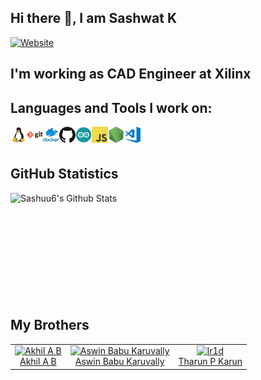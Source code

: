 ## Hi there 👋, I am Sashwat K


[![Website](https://img.shields.io/website?label=sashwat.in&style=for-the-badge&url=https%3A%2F%2Fsashwat.in)](https://www.sashwat.in)


## I'm working as CAD Engineer at Xilinx

## Languages and Tools I work on:

<img align="left" alt="Linux" width="26px" src="https://raw.githubusercontent.com/github/explore/80688e429a7d4ef2fca1e82350fe8e3517d3494d/topics/linux/linux.png" />
<img align="left" alt="Git" width="26px" src="https://raw.githubusercontent.com/github/explore/80688e429a7d4ef2fca1e82350fe8e3517d3494d/topics/git/git.png" />
<img align="left" alt="Docker" width="26px" src="https://raw.githubusercontent.com/github/explore/80688e429a7d4ef2fca1e82350fe8e3517d3494d/topics/docker/docker.png" />
<img align="left" alt="GitHub" width="26px" src="https://raw.githubusercontent.com/github/explore/78df643247d429f6cc873026c0622819ad797942/topics/github/github.png" />
<img align="left" alt="Arduino" width="26px" src="https://raw.githubusercontent.com/github/explore/80688e429a7d4ef2fca1e82350fe8e3517d3494d/topics/arduino/arduino.png" />
<img align="left" alt="JavaScript" width="26px" src="https://raw.githubusercontent.com/github/explore/80688e429a7d4ef2fca1e82350fe8e3517d3494d/topics/javascript/javascript.png" />
<img align="left" alt="Node.js" width="26px" src="https://raw.githubusercontent.com/github/explore/80688e429a7d4ef2fca1e82350fe8e3517d3494d/topics/nodejs/nodejs.png" />
<img align="left" alt="Visual Studio Code" width="26px" src="https://raw.githubusercontent.com/github/explore/80688e429a7d4ef2fca1e82350fe8e3517d3494d/topics/visual-studio-code/visual-studio-code.png" /> 
<br><br>

## GitHub Statistics

<img align="left" alt="Sashuu6's Github Stats" src="https://github-readme-stats.codestackr.vercel.app/api?username=sashuu6&show_icons=true&hide_border=false&count_private=true" />
<br><br><br><br><br><br><br><br><br><br>

## My Brothers

<table>
<tr>
<td align="center">
<a href="https://github.com/theonlyakhil">
<img src="https://avatars1.githubusercontent.com/u/25252405?s=460&u=dff982fcedeedad5a382c77b19527fb1fef85db1&v=4" width="100px;" alt="Akhil A B"/>
</a>
<br />
<a href="https://github.com/theonlyakhil">Akhil A B</a>
</td>

<td align="center">
<a href="https://github.com/karuvally">
<img src="https://avatars3.githubusercontent.com/u/10782888?s=460&u=69ea28dff9a066f6506309973e228570b591e65f&v=4" width="100px;" alt="Aswin Babu Karuvally"/>
</a>
<br />
<a href="https://github.com/karuvally">Aswin Babu Karuvally</a>
</td>

<td align="center">
<a href="https://github.com/tharunpkarun">
<img src="https://avatars0.githubusercontent.com/u/38854729?s=460&u=922c1e6d9c22e8bde2300f93f323764ad67b7cef&v=4" width="100px;" alt="Ir1d"/>
</a>
<br />
<a href="https://github.com/tharunpkarun">Tharun P Karun</a>
</td>
</tr>
</table>

